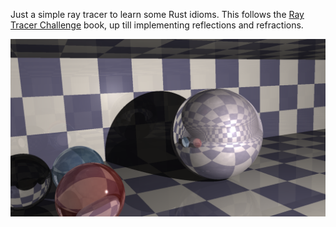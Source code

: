 Just a simple ray tracer to learn some Rust idioms. This follows the [Ray
Tracer Challenge](http://raytracerchallenge.com/) book, up till implementing
reflections and refractions.

![A demo render with the ray tracer.](./doc/demo.png)
